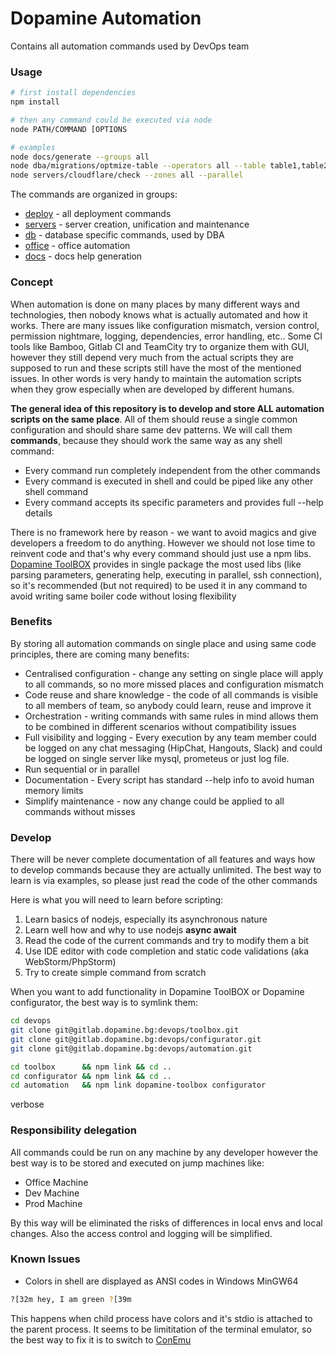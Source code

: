 # Dopamine Automation
Contains all automation commands used by DevOps team

### Usage
```bash
# first install dependencies
npm install

# then any command could be executed via node
node PATH/COMMAND [OPTIONS

# examples
node docs/generate --groups all
node dba/migrations/optmize-table --operators all --table table1,table2,table3
node servers/cloudflare/check --zones all --parallel

```
The commands are organized in groups:
- [deploy](deploy/README.md) - all deployment commands
- [servers](servers/README.md) - server creation, unification and maintenance
- [db](db/README.md) - database specific commands, used by DBA
- [office](office/README.md) - office automation
- [docs](docs/README.md) - docs help generation


### Concept
When automation is done on many places by many different ways and technologies, then nobody knows what is actually automated and how it works.
There are many issues like configuration mismatch, version control, permission nightmare, logging, dependencies, error handling, etc..
Some CI tools like Bamboo, Gitlab CI and TeamCity try to organize them with GUI, however they still depend very much from the actual scripts they are supposed to run 
and these scripts still have the most of the mentioned issues. In other words is very handy to maintain the automation scripts when they grow especially when are developed by different humans. 


**The general idea of this repository is to develop and store ALL automation scripts on the same place**. 
All of them should reuse a single common configuration and should share same dev patterns.
We will call them **commands**, because they should work the same way as any shell command:
- Every command run completely independent from the other commands
- Every command is executed in shell and could be piped like any other shell command
- Every command accepts its specific parameters and provides full --help details  

There is no framework here by reason - we want to avoid magics and give developers a freedom to do anything. 
However we should not lose time to reinvent code and that's why every command should just use a npm libs. 
[Dopamine ToolBOX](https://gitlab.dopamine.bg/devops/toolbox) provides in single package the most used libs (like parsing parameters, generating help, executing in parallel, ssh connection), 
so it's recommended (but not required) to be used it in any command to avoid writing same boiler code without losing flexibility

### Benefits

By storing all automation commands on single place and using same code principles, there are coming many benefits:

- Centralised configuration - change any setting on single place will apply to all commands, so no more missed places and configuration mismatch
- Code reuse and share knowledge - the code of all commands is visible to all members of team, so anybody could learn, reuse and improve it
- Orchestration - writing commands with same rules in mind allows them to be combined in different scenarios without compatibility issues
- Full visibility and logging - Every execution by any team member could be logged on any chat messaging (HipChat, Hangouts, Slack) and could be logged on single server like mysql, prometeus or just log file.
- Run sequential or in parallel
- Documentation - Every script has standard --help info to avoid human memory limits
- Simplify maintenance - now any change could be applied to all commands without misses

### Develop
There will be never complete documentation of all features and ways how to develop commands because they are actually unlimited. The best way to learn is via examples, so please just read the code of the other commands

Here is what you will need to learn before scripting:
1. Learn basics of nodejs, especially its asynchronous nature
2. Learn well how and why to use nodejs **async await**
3. Read the code of the current commands and try to modify them a bit
4. Use IDE editor with code completion and static code validations (aka WebStorm/PhpStorm)
5. Try to create simple command from scratch

When you want to add functionality in Dopamine ToolBOX or Dopamine configurator, the best way is to symlink them:
```bash
cd devops
git clone git@gitlab.dopamine.bg:devops/toolbox.git
git clone git@gitlab.dopamine.bg:devops/configurator.git
git clone git@gitlab.dopamine.bg:devops/automation.git

cd toolbox      && npm link && cd ..
cd configurator && npm link && cd ..
cd automation   && npm link dopamine-toolbox configurator
``` 


verbose

### Responsibility delegation
All commands could be run on any machine by any developer however the best way is to be stored and executed on jump machines like:
- Office Machine
- Dev Machine
- Prod Machine

By this way will be eliminated the risks of differences in local envs and local changes. Also the access control and logging will be simplified.



### Known Issues

- Colors in shell are displayed as ANSI codes in Windows MinGW64
```bash
?[32m hey, I am green ?[39m
```
This happens when child process have colors and it's stdio is attached to the parent process. It seems to be limititation of the terminal emulator, so the best way to fix it is to switch to [ConEmu](https://conemu.github.io/)

